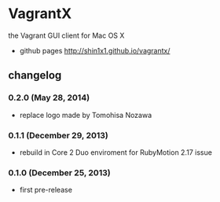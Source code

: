 # VagrantX

the Vagrant GUI client for Mac OS X

* github pages http://shin1x1.github.io/vagrantx/


## changelog

### 0.2.0 (May 28, 2014)

  - replace logo made by Tomohisa Nozawa

### 0.1.1 (December 29, 2013)

  - rebuild in Core 2 Duo enviroment for RubyMotion 2.17 issue 

### 0.1.0 (December 25, 2013)

  - first pre-release
